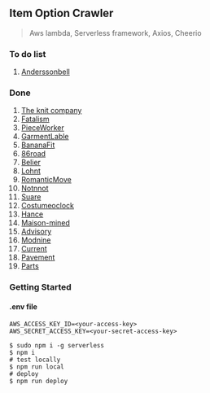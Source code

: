 ## Item Option Crawler

> Aws lambda, Serverless framework, Axios, Cheerio

### To do list

1. [Anderssonbell](http://en.anderssonbell.com/)

### Done

1. [The knit company](https://theknitcompany.com/)
2. [Fatalism](http://fatalism.co.kr/)
3. [PieceWorker](https://piece-worker.com/)
4. [GarmentLable](https://garment-lable.com/)
5. [BananaFit](http://bananafit.co.kr/)
6. [86road](http://86road.co.kr/)
7. [Belier](https://www.belier.co.kr/)
8. [Lohnt](https://lohnt.co.kr/)
9. [RomanticMove](https://romanticmove.com/)
10. [Notnnot](http://notnnot.com/)
11. [Suare](http://suare.co.kr/)
12. [Costumeoclock](http://costumeoclock.com/)
13. [Hance](https://hance.kr/)
14. [Maison-mined](http://maison-mined.com/)
15. [Advisory](http://advisory.co.kr/)
16. [Modnine](http://modnine.com/)
17. [Current](http://currentstore.co.kr/)
18. [Pavement](https://pavement.co.kr/)
19. [Parts](https://partsstore.kr/)

### Getting Started

#### .env file

```
AWS_ACCESS_KEY_ID=<your-access-key>
AWS_SECRET_ACCESS_KEY=<your-secret-access-key>
```

```shell script
$ sudo npm i -g serverless
$ npm i
# test locally
$ npm run local
# deploy
$ npm run deploy
```
